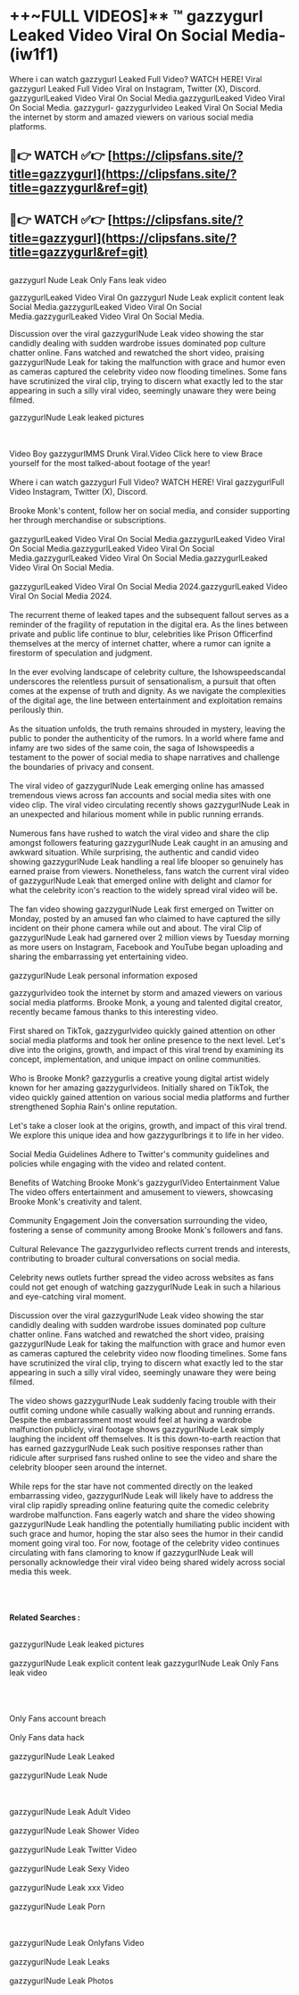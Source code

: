#  ++~FULL VIDEOS]** ™ gazzygurl Leaked Video Viral On Social Media- (iw1f1)

Where i can watch gazzygurl Leaked Full Video? WATCH HERE! Viral gazzygurl Leaked Full Video Viral on Instagram, Twitter (X), Discord.
gazzygurlLeaked Video Viral On Social Media.gazzygurlLeaked Video Viral On Social Media.
gazzygurl- gazzygurlvideo Leaked Viral On Social Media the internet by storm and amazed viewers on various social media platforms.



## 🔴👉 WATCH ✅👉 [https://clipsfans.site/?title=gazzygurl](https://clipsfans.site/?title=gazzygurl&ref=git)


## 🔴👉 WATCH ✅👉 [https://clipsfans.site/?title=gazzygurl](https://clipsfans.site/?title=gazzygurl&ref=git)
##


gazzygurl Nude Leak Only Fans leak video 


gazzygurlLeaked Video Viral On  gazzygurl Nude Leak explicit content leak Social Media.gazzygurlLeaked Video Viral On Social Media.gazzygurlLeaked Video Viral On Social Media.



Discussion over the viral gazzygurlNude Leak video showing the star candidly dealing with sudden wardrobe issues dominated pop culture chatter online. Fans watched and rewatched the short video, praising gazzygurlNude Leak for taking the malfunction with grace and humor even as cameras captured the celebrity video now flooding timelines. Some fans have scrutinized the viral clip, trying to discern what exactly led to the star appearing in such a silly viral video, seemingly unaware they were being filmed.


gazzygurlNude Leak leaked pictures


  <br>

  <br>
Video Boy gazzygurlMMS Drunk Viral.Video Click here to view Brace yourself for the most talked-about footage of the year!
<br><br>
Where i can watch gazzygurl Full Video? WATCH HERE! Viral gazzygurlFull Video Instagram, Twitter (X), Discord.
<br><br>
Brooke Monk's content, follow her on social media, and consider supporting her through merchandise or subscriptions.
<br><br>
gazzygurlLeaked Video Viral On Social Media.gazzygurlLeaked Video Viral On Social Media.gazzygurlLeaked Video Viral On Social Media.gazzygurlLeaked Video Viral On Social Media.gazzygurlLeaked Video Viral On Social Media.
<br><br>
gazzygurlLeaked Video Viral On Social Media 2024.gazzygurlLeaked Video Viral On Social Media 2024.
<br><br>
The recurrent theme of leaked tapes and the subsequent fallout serves as a reminder of the fragility of reputation in the digital era. As the lines between private and public life continue to blur, celebrities like Prison Officerfind themselves at the mercy of internet chatter, where a rumor can ignite a firestorm of speculation and judgment.
<br><br>
In the ever evolving landscape of celebrity culture, the Ishowspeedscandal underscores the relentless pursuit of sensationalism, a pursuit that often comes at the expense of truth and dignity. As we navigate the complexities of the digital age, the line between entertainment and exploitation remains perilously thin.
<br><br>
As the situation unfolds, the truth remains shrouded in mystery, leaving the public to ponder the authenticity of the rumors. In a world where fame and infamy are two sides of the same coin, the saga of Ishowspeedis a testament to the power of social media to shape narratives and challenge the boundaries of privacy and consent.
<br><br>
The viral video of gazzygurlNude Leak emerging online has amassed tremendous views across fan accounts and social media sites with one video clip. The viral video circulating recently shows gazzygurlNude Leak in an unexpected and hilarious moment while in public running errands.
<br><br>
Numerous fans have rushed to watch the viral video and share the clip amongst followers featuring gazzygurlNude Leak caught in an amusing and awkward situation. While surprising, the authentic and candid video showing gazzygurlNude Leak handling a real life blooper so genuinely has earned praise from viewers. Nonetheless, fans watch the current viral video of gazzygurlNude Leak that emerged online with delight and clamor for what the celebrity icon's reaction to the widely spread viral video will be.
<br><br>
The fan video showing gazzygurlNude Leak first emerged on Twitter on Monday, posted by an amused fan who claimed to have captured the silly incident on their phone camera while out and about. The viral Clip of gazzygurlNude Leak had garnered over 2 million views by Tuesday morning as more users on Instagram, Facebook and YouTube began uploading and sharing the embarrassing yet entertaining video.
<br><br>
gazzygurlNude Leak personal information exposed

gazzygurlvideo took the internet by storm and amazed viewers on various social media platforms. Brooke Monk, a young and talented digital creator, recently became famous thanks to this interesting video.
<br><br>
First shared on TikTok, gazzygurlvideo quickly gained attention on other social media platforms and took her online presence to the next level. Let's dive into the origins, growth, and impact of this viral trend by examining its concept, implementation, and unique impact on online communities.
<br><br>
Who is Brooke Monk? gazzygurlis a creative young digital artist widely known for her amazing gazzygurlvideos. Initially shared on TikTok, the video quickly gained attention on various social media platforms and further strengthened Sophia Rain's online reputation.
<br><br>
Let's take a closer look at the origins, growth, and impact of this viral trend. We explore this unique idea and how gazzygurlbrings it to life in her video.
<br><br>
Social Media Guidelines Adhere to Twitter's community guidelines and policies while engaging with the video and related content.
<br><br>
Benefits of Watching Brooke Monk's gazzygurlVideo Entertainment Value The video offers entertainment and amusement to viewers, showcasing Brooke Monk's creativity and talent.
<br><br>
Community Engagement Join the conversation surrounding the video, fostering a sense of community among Brooke Monk's followers and fans.
<br><br>
Cultural Relevance The gazzygurlvideo reflects current trends and interests, contributing to broader cultural conversations on social media.
<br><br>
Celebrity news outlets further spread the video across websites as fans could not get enough of watching gazzygurlNude Leak in such a hilarious and eye-catching viral moment.
<br><br>
Discussion over the viral gazzygurlNude Leak video showing the star candidly dealing with sudden wardrobe issues dominated pop culture chatter online. Fans watched and rewatched the short video, praising gazzygurlNude Leak for taking the malfunction with grace and humor even as cameras captured the celebrity video now flooding timelines. Some fans have scrutinized the viral clip, trying to discern what exactly led to the star appearing in such a silly viral video, seemingly unaware they were being filmed.
<br><br>
The video shows gazzygurlNude Leak suddenly facing trouble with their outfit coming undone while casually walking about and running errands. Despite the embarrassment most would feel at having a wardrobe malfunction publicly, viral footage shows gazzygurlNude Leak simply laughing the incident off themselves. It is this down-to-earth reaction that has earned gazzygurlNude Leak such positive responses rather than ridicule after surprised fans rushed online to see the video and share the celebrity blooper seen around the internet.
<br><br>
While reps for the star have not commented directly on the leaked embarrassing video, gazzygurlNude Leak will likely have to address the viral clip rapidly spreading online featuring quite the comedic celebrity wardrobe malfunction. Fans eagerly watch and share the video showing gazzygurlNude Leak handling the potentially humiliating public incident with such grace and humor, hoping the star also sees the humor in their candid moment going viral too. For now, footage of the celebrity video continues circulating with fans clamoring to know if gazzygurlNude Leak will personally acknowledge their viral video being shared widely across social media this week.
<br><br>

<br><br>
<strong>Related Searches :</strong>
<br><br>

gazzygurlNude Leak leaked pictures
<br><br>
gazzygurlNude Leak explicit content leak
gazzygurlNude Leak Only Fans leak video
<br><br>

<br><br>
Only Fans account breach
<br><br>
Only Fans data hack
<br><br>
gazzygurlNude Leak Leaked
<br><br>
gazzygurlNude Leak Nude

<br><br>
gazzygurlNude Leak Adult Video
<br><br>
gazzygurlNude Leak Shower Video
<br><br>
gazzygurlNude Leak Twitter Video
<br><br>
gazzygurlNude Leak Sexy Video
<br><br>
gazzygurlNude Leak xxx Video
<br><br>
gazzygurlNude Leak Porn

<br><br>
gazzygurlNude Leak Onlyfans Video
<br><br>
gazzygurlNude Leak Leaks
<br><br>
gazzygurlNude Leak Photos